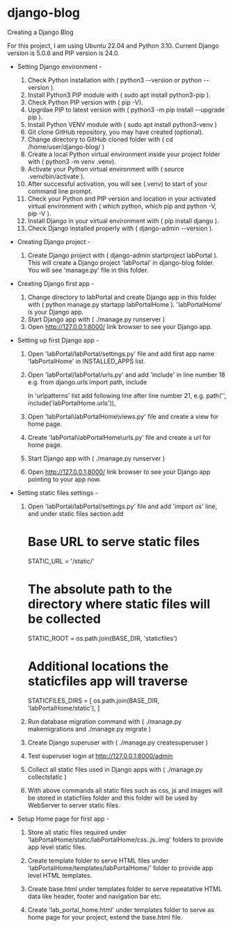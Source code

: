 # django-blog
Creating a Django Blog

For this project, I am using Ubuntu 22.04 and Python 3.10.
Current Django version is 5.0.6 and PIP version is 24.0.

* Setting Django environment - 

    1.  Check Python installation with ( python3 --version or python --version ).
    2.  Install Python3 PIP module with ( sudo apt install python3-pip ).
    3.  Check Python PIP version with ( pip -V).
    4.  Upgrdae PIP to latest version with ( python3 -m pip install --upgrade pip ).
    5.  Install Python VENV module with ( sudo apt install python3-venv )
    6.  Git clone GitHub repository, you may have created (optional).
    7.  Change directory to GitHub cloned folder with ( cd /home/user/django-blog/ )
    8.  Create a local Python virtual environment inside your project folder 
        with ( python3 -m venv .venv).
    9.  Activate your Python virtual environment with ( source .venv/bin/activate ).
    10. After successful activation, you will see (.venv) to start of your command line prompt.
    11. Check your Python and PIP version and location in your activated virtual environment
        with ( which python, which pip and python -V, pip -V ).
    12. Install Django in your virtual environment with ( pip install django ).
    13. Check Django installed properly with ( django-admin --version ).

* Creating Django project -

    1.  Create Django project with ( django-admin startproject labPortal ).
        This will create a Django project 'labPortal' in django-blog folder.
        You will see 'manage.py' file in this folder.

* Creating Django first app - 

    1.  Change directory to labPortal and create Django app in this folder 
        with ( python manage.py startapp labPortalHome ). 'labPortalHome' is your Django app.
    2.  Start Django app with ( ./manage.py runserver )
    3.  Open http://127.0.0.1:8000/ link browser to see your Django app.

* Setting up first Django app - 
    
    1.  Open 'labPortal/labPortal/settings.py' file and add first app name 'labPortalHome' 
        in INSTALLED_APPS list.

    2.  Open 'labPortal/labPortal/urls.py' and add 'include' in line number 18     
        e.g. from django.urls import path, include

        In 'urlpatterns' list add following line after line number 21,
        e.g. path('', include('labPortalHome.urls')),

    3.  Open 'labPortal\labPortalHome\views.py' file and create a view for home page.

    4.  Create 'labPortal\labPortalHome\urls.py' file and create a url for home page.

    5.  Start Django app with ( ./manage.py runserver )

    6.  Open http://127.0.0.1:8000/ link browser to see your Django app pointing to your app now.

* Setting static files settings -

    1. Open 'labPortal/labPortal/settings.py' file and 
        add 'import  os' line, and under static files section add
        
        # Base URL to serve static files
        STATIC_URL = '/static/'
        # The absolute path to the directory where static files will be collected
        STATIC_ROOT = os.path.join(BASE_DIR, 'staticfiles')
        # Additional locations the staticfiles app will traverse
        STATICFILES_DIRS = [
            os.path.join(BASE_DIR, 'labPortalHome/static'),
        ]

    2.  Run database migration command 
        with ( ./manage.py makemigrations and ./manage.py migrate )

    3.  Create Django superuser with ( ./manage.py createsuperuser )

    4. Test superuser login at http://127.0.0.1:8000/admin

    5.  Collect all static files used in Django apps 
        with ( ./manage.py collectstatic )

    6.  With above commands all static files such as css, js and
        images will be stored in staticfiles folder and this folder
        will be used by WebServer to server static files.

* Setup Home page for first app - 

    1.  Store all static files required under 
        'labPortalHome/static/labPortalHome/css..js..img' folders 
        to provide app level static files.
    
    2.  Create template folder to serve HTML files
        under 'labPortalHome/templates/labPortalHome/' 
        folder to provide app level HTML templates.

    3.  Create base.html under templates folder to 
        serve repeatative HTML data like header, footer and navigation bar etc.

    4.  Create 'lab_portal_home.html' under templates folder to 
        serve as home page for your project, extend the base.html file.

        


    


    
